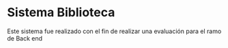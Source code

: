 # Sistema Biblioteca
Este sistema fue realizado con el fin de realizar una evaluación para el ramo de Back end
